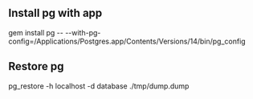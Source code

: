 ## Install pg with app
gem install pg -- --with-pg-config=/Applications/Postgres.app/Contents/Versions/14/bin/pg_config

## Restore pg
pg_restore -h localhost -d database ./tmp/dump.dump

